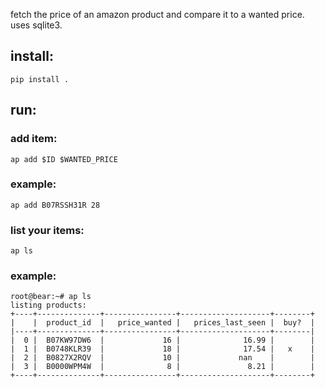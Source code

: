 fetch the price of an amazon product and compare it to a wanted price.
uses sqlite3.

## install:
```console
pip install .
```

## run:
### add item:
```console
ap add $ID $WANTED_PRICE
```
### example:
```console
ap add B07RSSH31R 28
```

### list your items:
```console
ap ls
```
### example:
```console
root@bear:~# ap ls
listing products:
+----+--------------+----------------+--------------------+--------+
|    |  product_id  |   price_wanted |   prices_last_seen |  buy?  |
|----+--------------+----------------+--------------------+--------|
|  0 |  B07KW97DW6  |             16 |              16.99 |        |
|  1 |  B0748KLR39  |             18 |              17.54 |   x    |
|  2 |  B0827X2RQV  |             10 |             nan    |        |
|  3 |  B0000WPM4W  |              8 |               8.21 |        |
+----+--------------+----------------+--------------------+--------+
```